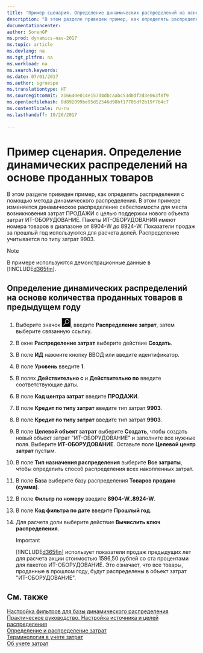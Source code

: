 ```yaml
---
title: "Пример сценария. Определение динамических распределений на основе проданных товаров"
description: "В этом разделе приведен пример, как определять распределения с помощью метода динамического распределения. В этом примере изменяется динамическое распределение себестоимости для места возникновения затрат ПРОДАЖИ с целью поддержки нового объекта затрат ИТ-ОБОРУДОВАНИЕ. Пакеты ИТ-ОБОРУДОВАНИЯ имеют номера товаров в диапазоне от 8904-W до 8924-W. Показатели продаж за прошлый год используются для расчета долей. Распределение учитывается по типу затрат 9903."
documentationcenter: 
author: SorenGP
ms.prod: dynamics-nav-2017
ms.topic: article
ms.devlang: na
ms.tgt_pltfrm: na
ms.workload: na
ms.search.keywords: 
ms.date: 07/01/2017
ms.author: sgroespe
ms.translationtype: HT
ms.sourcegitcommit: a16640e014e157d4dbcaabc53d0df2d3e063f8f9
ms.openlocfilehash: 0d892099be95d52546d98bf17705df2b19f764c7
ms.contentlocale: ru-ru
ms.lasthandoff: 10/26/2017

---
```

# <a name="scenario-example-defining-dynamic-allocations-based-on-items-sold"></a>Пример сценария. Определение динамических распределений на основе проданных товаров
В этом разделе приведен пример, как определять распределения с помощью метода динамического распределения. В этом примере изменяется динамическое распределение себестоимости для места возникновения затрат ПРОДАЖИ с целью поддержки нового объекта затрат ИТ-ОБОРУДОВАНИЕ. Пакеты ИТ-ОБОРУДОВАНИЯ имеют номера товаров в диапазоне от 8904-W до 8924-W. Показатели продаж за прошлый год используются для расчета долей. Распределение учитывается по типу затрат 9903.  

> [!NOTE]  
>  В примере используются демонстрационные данные в [!INCLUDE[d365fin](includes/d365fin_md.md)].  

## <a name="to-define-dynamic-allocations-based-on-items-sold-in-the-previous-year"></a>Определение динамических распределений на основе количества проданных товаров в предыдущем году  

1.  Выберите значок ![Поиск страницы или отчета](media/ui-search/search_small.png "Значок поиска страницы или отчета"), введите **Распределение затрат**, затем выберите связанную ссылку.  
2.  В окне **Распределение затрат** выберите действие **Создать**.  
3.  В поле **ИД** нажмите кнопку ВВОД или введите идентификатор.  
4.  В поле **Уровень** введите **1**.  
5.  В полях **Действительно с** и **Действительно по** введите соответствующие даты.  
6.  В поле **Код центра затрат** введите **ПРОДАЖИ**.  
7.  В поле **Кредит по типу затрат** введите тип затрат **9903**.  
8.  В поле **Кредит по типу затрат** введите тип затрат **9903**.  
9. В поле **Целевой объект затрат** выберите **Создать**, чтобы создать новый объект затрат "ИТ-ОБОРУДОВАНИЕ" и заполните все нужные поля. Выберите **ИТ-ОБОРУДОВАНИЕ**. Оставьте поле **Целевой центр затрат** пустым.  
10. В поле **Тип назначения распределения** выберите **Все затраты**, чтобы определить способ распределения всех накопленных затрат.  
11. В поле **База** выберите базу распределения **Товаров продано (сумма)**.  
12. В поле **Фильтр по номеру** введите **8904-W..8924-W**.  
13. В поле **Код фильтра по дате** введите **Прошлый год**.  
14. Для расчета доли выберите действие **Вычислить ключ распределения**.  

    > [!IMPORTANT]  
    >  [!INCLUDE[d365fin](includes/d365fin_md.md)] использует показатели продаж предыдущих лет для расчета акции стоимостью 1596,50 рублей со ста процентами для пакетов ИТ-ОБОРУДОВАНИЕ. Это означает, что все товары, проданные в прошлом году, будут распределены в объект затрат "ИТ-ОБОРУДОВАНИЕ".  

## <a name="see-also"></a>См. также  
 [Настройка фильтров для базы динамического распределения](finance-setting-filters-for-dynamic-allocation-bases.md)   
 [Практическое руководство. Настройка источника и целей распределения](finance-how-to-set-up-allocation-source-and-targets.md)   
 [Определение и распределение затрат](finance-define-and-allocate-costs.md)   
 [Терминология в учете затрат](finance-terminology-in-cost-accounting.md)   
 [Об учете затрат](finance-about-cost-accounting.md)

